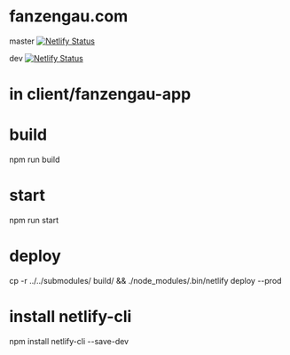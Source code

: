 # fanzengau.com
master
[![Netlify Status](https://api.netlify.com/api/v1/badges/e210e9b2-2861-4b4f-9632-aeca29c0670b/deploy-status?branch=master)](https://app.netlify.com/sites/fanzengau/deploys)


dev
[![Netlify Status](https://api.netlify.com/api/v1/badges/e210e9b2-2861-4b4f-9632-aeca29c0670b/deploy-status?branch=dev)](https://app.netlify.com/sites/fanzengau/deploys)


# in client/fanzengau-app
# build
npm run build
# start
npm run start

# deploy
cp -r ../../submodules/ build/ && ./node_modules/.bin/netlify deploy --prod

# install netlify-cli
npm install netlify-cli --save-dev
